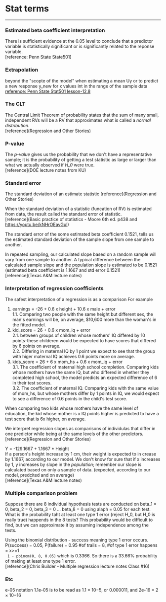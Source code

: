 # Stat terms
---------------  

### Estimated beta coefficient interpretation  
There is sufficient evidence at the 0.05 level to conclude that a predictor variable is statistically significant or is significantly related to the reponse variable.   
[reference: Penn State State501]

### Extrapolation  
beyond the "scopte of the model" when estimating a mean Uy or to predict a new response y_new for x values int in the range of the sample data  
[reference: Penn State Stat501 lesson-12.8](https://online.stat.psu.edu/stat501/lesson/12/12.8)


### The CLT
The Central Limit Theorem of probability states that the sum of many small, independent RVs will be a RV that approximates what is called a *normal distribution*.  
[reference](Regression and Other Stories)

### P-value
The *p-value* gives us the probability that we don't have a representative sample; it is the probability of getting a test statistic as large or larger than what we actually observed if *H_0* were true.  
[reference](DOE lecture notes from KU)


### Standard error  
The standard deviation of an estimate statistic
[reference](Regression and Other Stories)   

When the standard deviation of a statistic (funcation of RV) is estimated from data, the result called the standard error of statistic.  
[reference](Basic practice of statistics - Moore 6th ed. p438 and https://youtu.be/kNHrOEavGuI)  

The standard error of the some estimated beta coefficient 0.1521, tells us the estimated standard deviation of the sample slope from one sample to another.  

In repeated sampling, our calculated slope based on a random sample will vary from one sample to another. A typical difference between the calculated sample slope and the population slope is estimated to be 0.1521 (estimated beta coefficient is 1.1667 and std error 0.1521)  
[reference](Texas A&M lecture notes)  


### Interpretation of regression coefficients  
The safest interpretation of a regression is as a comparison For example   
 1. earnings = -26 + 0.6 x height + 10.6 x male + error  
   1.1. Comparing two people with the same height but different sex, the man's earnings will be, on average, $10,600 more than the woman's in the fitted model.  
 2. kid_score = 26 + 0.6 x mom_iq + error  
   2.1. between groups of children whose mothers' IQ differed by 10 points-these childeren would be expected to have scores that differed by 6 points on average.  
   2.2. Differing in maternal IQ by 1 point  we expect to see that the group with higer maternal IQ achieves 0.6 points more on average.  
 3. kids_score = 26 + 6 x mom_hs + 0.6 x mom_iq + error  
   3.1. The coefficient of maternal high school completion. Comparing kids whose mothers have the same IQ, but who differed in whether they completed high school, the model predicts an expected difference of 6 in their test scores.  
   3.2. The coefficient of maternal IQ. Comparing kids with the same value of mom_hs, but whose mothers differ by 1 points in IQ, we would expect to see a difference of 0.6 points in the child's test score.  

When comparing two kids whose mothers have the same level of education, the kid whose mother is x IQ points higher is predicted to have a test score that is 6x higher, on average.

We interpret regression slopes as comparisons of individulas that differ in one predictor while being at the same levels of the other predictors.  
[reference](Regression and Other Stories) 

Y = -129.1667 + 1.1667 * Height  
If a person's height increase by 1 cm, their weight is expected to in crease by 1.1667, according to our model. We don't know for sure that if x increases by 1,
y increases by slope in the *population*; remember our slope is calculated based on only a sample of data. (expected, according to our model, predcited and on average)  
[reference](Texas A&M lecture notes)  


### Multiple comparison problem  

Suppose there are 8 individual hypothesis tests are conducted on beta_1 = 0, beta_2 = 0, beta_3 = 0 ... beta_8 = 0 using alaph = 0.05 for each test. What is the probability taht at least one type 1 error (reject H_0, but H_0 is really true) happends in the 8 tests? This probability would be difficult to find, but we can approximate it by assuming independence among the tests.  

Using the binomial distribution - success meaning type 1 error occurs.  
P(success) = 0.05, P(failure) = 0.95
#of trails = 8, #of type 1 error happens = x>=1  
``` 1 - pbinom(0, 8, 0.05)``` which is 0.3366. So there is a 33.66% probability of making at least one type 1 error.  
[reference](Chris Builder - Multiple regression lecture notes Class #16)  


### Etc
e-05 notation
1.1e-05 is to be read as 1.1 × 10−5, or 0.000011, and 2e-16 = 2 × 10−16
